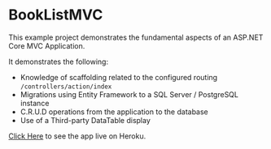 # BookListMVC

This example project demonstrates the fundamental aspects of an ASP.NET Core MVC Application.

It demonstrates the following:
* Knowledge of scaffolding related to the configured routing `/controllers/action/index`
* Migrations using Entity Framework to a SQL Server / PostgreSQL instance
* C.R.U.D operations from the application to the database
* Use of a Third-party DataTable display 

[Click Here](https://wmc-booklist-mvc.herokuapp.com/Books) to see the app live on Heroku.
